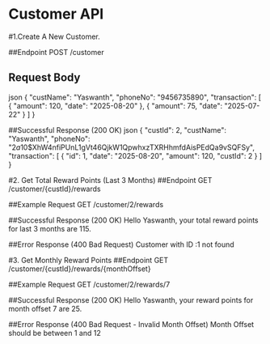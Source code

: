 # Customer API

#1.Create A New Customer.

##Endpoint
POST /customer
## Request Body
json
{
  "custName": "Yaswanth",
  "phoneNo": "9456735890",
  "transaction": [
    { "amount": 120, "date": "2025-08-20" },
    { "amount": 75, "date": "2025-07-22" }
  ]
}

##Successful Response (200 OK)
json
{
  "custId": 2,
  "custName": "Yaswanth",
  "phoneNo": "$2a$10$XhW4nfiPUnL1gVt46QjkW1QpwhxzTXRHhmfdAisPEdQa9vSQFSy", 
  "transaction": [
    { 
"id": 1,
 "date": "2025-08-20",
 "amount": 120,
 "custId": 2 }
  ]
}

#2. Get Total Reward Points (Last 3 Months)
##Endpoint
GET /customer/{custId}/rewards

##Example Request
GET /customer/2/rewards

##Successful Response (200 OK)
Hello Yaswanth, your total reward points for last 3 months are 115.

##Error Response (400 Bad Request)
Customer with ID :1 not found



#3. Get Monthly Reward Points
##Endpoint
GET /customer/{custId}/rewards/{monthOffset}

##Example Request
GET /customer/2/rewards/7

##Successful Response (200 OK)
Hello Yaswanth, your reward points for month offset 7 are 25.

##Error Response (400 Bad Request - Invalid Month Offset)
Month Offset should be between 1 and 12
